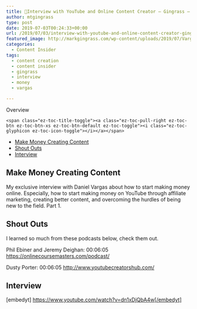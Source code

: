 ```yaml
---
title: 🌴Interview with YouTube and Online Content Creator – Gingrass – Vargas🌴
author: mtgingrass
type: post
date: 2019-07-03T00:24:33+00:00
url: /2019/07/03/interview-with-youtube-and-online-content-creator-gingrass-vargas/
featured_image: http://markgingrass.com/wp-content/uploads/2019/07/Vargas-Gingrass-Thumb.jpg
categories:
  - Content Insider
tags:
  - content creation
  - content insider
  - gingrass
  - interview
  - money
  - vargas

---
```

<div id="ez-toc-container" class="ez-toc-v2_0_11 counter-hierarchy counter-decimal ez-toc-grey">
  <div class="ez-toc-title-container">
    <p class="ez-toc-title">
      Overview
    </p>
    
    <span class="ez-toc-title-toggle"><a class="ez-toc-pull-right ez-toc-btn ez-toc-btn-xs ez-toc-btn-default ez-toc-toggle"><i class="ez-toc-glyphicon ez-toc-icon-toggle"></i></a></span>
  </div><nav>
  
  <ul class="ez-toc-list ez-toc-list-level-1">
    <li class="ez-toc-page-1 ez-toc-heading-level-2">
      <a class="ez-toc-link ez-toc-heading-1" href="http://markgingrass.com/2019/07/03/interview-with-youtube-and-online-content-creator-gingrass-vargas/#Make_Money_Creating_Content" title="Make Money Creating Content">Make Money Creating Content</a>
    </li>
    <li class="ez-toc-page-1 ez-toc-heading-level-2">
      <a class="ez-toc-link ez-toc-heading-2" href="http://markgingrass.com/2019/07/03/interview-with-youtube-and-online-content-creator-gingrass-vargas/#Shout_Outs" title="Shout Outs">Shout Outs</a>
    </li>
    <li class="ez-toc-page-1 ez-toc-heading-level-2">
      <a class="ez-toc-link ez-toc-heading-3" href="http://markgingrass.com/2019/07/03/interview-with-youtube-and-online-content-creator-gingrass-vargas/#Interview" title="Interview">Interview</a>
    </li>
  </ul></nav>
</div>

## <span class="ez-toc-section" id="Make_Money_Creating_Content"></span>Make Money Creating Content<span class="ez-toc-section-end"></span>

My exclusive interview with Daniel Vargas about how to start making money online. Especially, how to start making money on YouTube through affiliate marketing, creating better content, and overcoming the hurdles of being new to the field. Part 1.

## <span class="ez-toc-section" id="Shout_Outs"></span>Shout Outs<span class="ez-toc-section-end"></span>

I learned so much from these podcasts below, check them out.
  
Phil Ebiner and Jeremy Deighan: 00:06:05 https://onlinecoursemasters.com/podcast/
  
Dusty Porter: 00:06:05 http://www.youtubecreatorshub.com/

## <span class="ez-toc-section" id="Interview"></span>Interview<span class="ez-toc-section-end"></span>

[embedyt] https://www.youtube.com/watch?v=dn1xDjQbA4w[/embedyt]